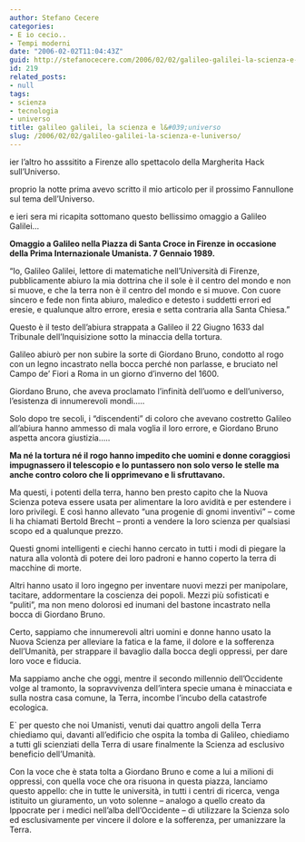 ```yaml
---
author: Stefano Cecere
categories:
- E io cecio..
- Tempi moderni
date: "2006-02-02T11:04:43Z"
guid: http://stefanocecere.com/2006/02/02/galileo-galilei-la-scienza-e-luniverso/
id: 219
related_posts:
- null
tags:
- scienza
- tecnologia
- universo
title: galileo galilei, la scienza e l&#039;universo
slug: /2006/02/02/galileo-galilei-la-scienza-e-luniverso/
---
```


ier l&#8217;altro ho asssitito a Firenze allo spettacolo della Margherita Hack sull&#8217;Universo.
  
proprio la notte prima avevo scritto il mio articolo per il prossimo Fannullone sul tema dell&#8217;Universo.
  
e ieri sera mi ricapita sottomano questo bellissimo omaggio a Galileo Galilei&#8230;

<img src='/wp-content/galileo.jpg' alt='' align='left' />**Omaggio a Galileo nella Piazza di Santa Croce in Firenze in occasione della Prima Internazionale Umanista. 7 Gennaio 1989.**

“Io, Galileo Galilei, lettore di matematiche nell&#8217;Università di Firenze, pubblicamente abiuro la mia dottrina che il sole è il centro del mondo e non si muove, e che la terra non è il centro del mondo e si muove. Con cuore sincero e fede non finta abiuro, maledico e detesto i suddetti errori ed eresie, e qualunque altro errore, eresia e setta contraria alla Santa Chiesa.”

Questo è il testo dell&#8217;abiura strappata a Galileo il 22 Giugno 1633 dal Tribunale dell&#8217;Inquisizione sotto la minaccia della tortura.

Galileo abiurò per non subire la sorte di Giordano Bruno, condotto al rogo con un legno incastrato nella bocca perché non parlasse, e bruciato nel Campo de&#8217; Fiori a Roma in un giorno d&#8217;inverno del 1600.

Giordano Bruno, che aveva proclamato l&#8217;infinità dell&#8217;uomo e dell&#8217;universo, l&#8217;esistenza di innumerevoli mondi&#8230;..

Solo dopo tre secoli, i “discendenti” di coloro che avevano costretto Galileo all&#8217;abiura hanno ammesso di mala voglia il loro errore, e Giordano Bruno aspetta ancora giustizia&#8230;..

**Ma né la tortura né il rogo hanno impedito che uomini e donne coraggiosi impugnassero il telescopio e lo puntassero non solo verso le stelle ma anche contro coloro che li opprimevano e li sfruttavano.**

Ma questi, i potenti della terra, hanno ben presto capito che la Nuova Scienza poteva essere usata per alimentare la loro avidità e per estendere i loro privilegi. E così hanno allevato “una progenie di gnomi inventivi” &#8211; come li ha chiamati Bertold Brecht &#8211; pronti a vendere la loro scienza per qualsiasi scopo ed a qualunque prezzo.

Questi gnomi intelligenti e ciechi hanno cercato in tutti i modi di piegare la natura alla volontà di potere dei loro padroni e hanno coperto la terra di macchine di morte.

Altri hanno usato il loro ingegno per inventare nuovi mezzi per manipolare, tacitare, addormentare la coscienza dei popoli. Mezzi più sofisticati e “puliti”, ma non meno dolorosi ed inumani del bastone incastrato nella bocca di Giordano Bruno.

Certo, sappiamo che innumerevoli altri uomini e donne hanno usato la Nuova Scienza per alleviare la fatica e la fame, il dolore e la sofferenza dell&#8217;Umanità, per strappare il bavaglio dalla bocca degli oppressi, per dare loro voce e fiducia.

Ma sappiamo anche che oggi, mentre il secondo millennio dell&#8217;Occidente volge al tramonto, la sopravvivenza dell&#8217;intera specie umana è minacciata e sulla nostra casa comune, la Terra, incombe l&#8217;incubo della catastrofe ecologica.

E\` per questo che noi Umanisti, venuti dai quattro angoli della Terra chiediamo qui, davanti all&#8217;edificio che ospita la tomba di Galileo, chiediamo a tutti gli scienziati della Terra di usare finalmente la Scienza ad esclusivo beneficio dell&#8217;Umanità.

Con la voce che è stata tolta a Giordano Bruno e come a lui a milioni di oppressi, con quella voce che ora risuona in questa piazza, lanciamo questo appello: che in tutte le università, in tutti i centri di ricerca, venga istituito un giuramento, un voto solenne &#8211; analogo a quello creato da Ippocrate per i medici nell&#8217;alba dell&#8217;Occidente &#8211; di utilizzare la Scienza solo ed esclusivamente per vincere il dolore e la sofferenza, per umanizzare la Terra.